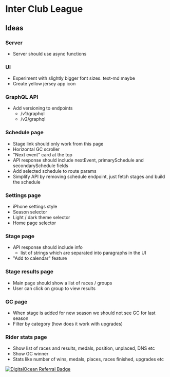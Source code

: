 # Inter Club League

## Ideas

### Server

- Server should use async functions

### UI

- Experiment with slightly bigger font sizes. text-md maybe
- Create yellow jersey app icon

### GraphQL API

- Add versioning to endpoints
  - /v1/graphql
  - /v2/graphql

### Schedule page

- Stage link should only work from this page
- Horizontal GC scroller
- "Next event" card at the top
- API response should include nextEvent, primarySchedule and secondarySchedule fields
- Add selected schedule to route params
- Simplify API by removing schedule endpoint, just fetch stages and build the schedule

### Settings page

- iPhone settings style
- Season selector
- Light / dark theme selector
- Home page selector

### Stage page

- API response should include info
  - list of strings which are separated into paragraphs in the UI
- "Add to calendar" feature

### Stage results page

- Main page should show a list of races / groups
- User can click on group to view results

### GC page

- When stage is added for new season we should not see GC for last season
- Filter by category (how does it work with upgrades)

### Rider stats page

- Show list of races and results, medals, position, unplaced, DNS etc
- Show GC winner
- Stats like number of wins, medals, places, races finished, upgrades etc

[![DigitalOcean Referral Badge](https://web-platforms.sfo2.digitaloceanspaces.com/WWW/Badge%203.svg)](https://www.digitalocean.com/?refcode=76989c1fc36c&utm_campaign=Referral_Invite&utm_medium=Referral_Program&utm_source=badge)
